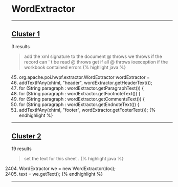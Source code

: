 # WordExtractor

***

## [Cluster 1](./1)
3 results
> add the xml signature to the document @ throws we throws if the record can ' t be read @ throws get if all @ throws ioexception if the workbook contained errors 
{% highlight java %}
45. org.apache.poi.hwpf.extractor.WordExtractor wordExtractor =
48. addTextIfAny(xhtml, "header", wordExtractor.getHeaderText());
50. for (String paragraph : wordExtractor.getParagraphText()) {
54. for (String paragraph : wordExtractor.getFootnoteText()) {
58. for (String paragraph : wordExtractor.getCommentsText()) {
62. for (String paragraph : wordExtractor.getEndnoteText()) {
66. addTextIfAny(xhtml, "footer", wordExtractor.getFooterText());
{% endhighlight %}

***

## [Cluster 2](./2)
19 results
> set the text for this sheet . 
{% highlight java %}
2404. WordExtractor we = new WordExtractor(doc);
2407. text = we.getText();
{% endhighlight %}

***

